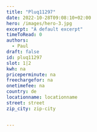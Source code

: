 ```yaml
---
title: "Pluq11297"
date: 2022-10-28T09:08:10+02:00
hero: /images/hero-3.jpg
excerpt: "A default excerpt"
timeToRead: 0
authors:
  - Paul
draft: false
id: pluq11297
slot: 1|2
kwh: na
priceperminute: na
freechargefor: na
onetimefee: na
country: de
locationname: locationname
street: street
zip_city: zip-city


---
```

